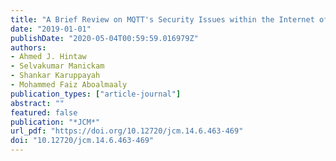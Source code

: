 ```yaml
---
title: "A Brief Review on MQTT's Security Issues within the Internet of Things (IoT)"
date: "2019-01-01"
publishDate: "2020-05-04T00:59:59.016979Z"
authors: 
- Ahmed J. Hintaw
- Selvakumar Manickam
- Shankar Karuppayah
- Mohammed Faiz Aboalmaaly
publication_types: ["article-journal"]
abstract: ""
featured: false
publication: "*JCM*"
url_pdf: "https://doi.org/10.12720/jcm.14.6.463-469"
doi: "10.12720/jcm.14.6.463-469"
---
```



